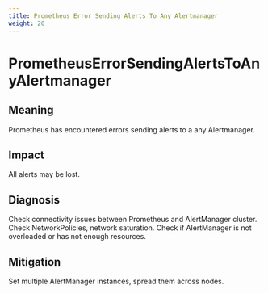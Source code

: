 ```yaml
---
title: Prometheus Error Sending Alerts To Any Alertmanager
weight: 20
---
```


# PrometheusErrorSendingAlertsToAnyAlertmanager

## Meaning

Prometheus has encountered errors sending alerts to a any Alertmanager.

## Impact

All alerts may be lost.

## Diagnosis

Check connectivity issues between Prometheus and AlertManager cluster.
Check NetworkPolicies, network saturation.
Check if AlertManager is not overloaded or has not enough resources.

## Mitigation

Set multiple AlertManager instances, spread them across nodes.
